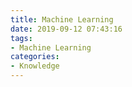 ```yaml
---
title: Machine Learning
date: 2019-09-12 07:43:16
tags:
- Machine Learning
categories:
- Knowledge 
---
```

